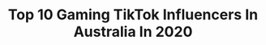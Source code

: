 ---
title: Top 10 Gaming TikTok Influencers In Australia In 2020
description: >-
  Find top gaming TikTok influencers in Australia in 2020. Most popular hashtags: #gaming #fyp #foryou #foryoupage.
platform: TikTok
hits: 212
text_top: Analyze the best TikTok influencers on inBeat.
text_bottom: Our database has 212 TikTok influencers like this in Australia for you to collaborate.
profiles:
  - username: "nonstopclm"
    fullname: >-
      nonstopclm
    bio: >-
      Gaming Vibes Thanks for all the support 🥳 Twitch: nonstopclm Go follow my insta
    location: "Australia"
    followers: 4970
    engagement: 1717
    commentsToLikes: 0.102349
    id: ckbr2hllaj84a0j236oc8cugb
    verified: false
    hashtags: "#carxdriftracingonline, #forza, #fh, #fh4"
  - username: "crow0015"
    fullname: >-
      crow0015
    bio: >-
      20 Trans girl 🖤 love gaming, cars, anime Ønlyf4ns: crow.0015
    location: "Australia"
    followers: 46200
    engagement: 1442
    commentsToLikes: 0.066644
    id: ckbwec9vv1kj10j23avdrjqm9
    verified: false
    hashtags: "#replytocomments, #comedy, #jdm, #fyp"
  - username: "joshb42"
    fullname: >-
      Josh
    bio: >-
      Age: 22 Australian 🇦🇺 Gaming/Comedy/Nerd Duets are Welcomed 👥
    location: "Australia"
    followers: 3782
    engagement: 1142
    commentsToLikes: 0.041668
    id: ck9ke96ghxu4x0j78f15a8oxz
    verified: false
    hashtags: "#duet, #lol, #foryou, #funny"
  - username: "superretroland"
    fullname: >-
      Lewis
    bio: >-
      Gaming Technology & Emulation superretrolandxxx@gmail.com 👇Products/Services👇
    location: "Australia"
    followers: 37500
    engagement: 523
    commentsToLikes: 0.034120
    id: ckd6i3bu3apa60j236lcmre15
    verified: false
    hashtags: "#retroidpocket2, #myrecommendation, #pc, #raspberrypi4"
  - username: "danallengaming"
    fullname: >-
      Dan Allen Gaming
    bio: >-
      Gaming Clips, Easter Eggs, Secrets, & More. Subscribe to my YouTube below! 👇
    location: "Australia"
    followers: 13703
    engagement: 628
    commentsToLikes: 0.015281
    id: ckan3si4x6r250i781aa7fb5o
    verified: false
    hashtags: "#callofdutymodernwarfare, #spiderman, #gaming, #minitutorials"
  - username: "_tacaz_"
    fullname: >-
      TACAZ
    bio: >-
      TACAZ GAMING www.facebook.com/tacazvn PUBG ID 5545342200
    location: "Australia"
    followers: 24000
    engagement: 716
    commentsToLikes: 0.000000
    id: ckb16jwswu2hp0j2325i023p4
    verified: false
    hashtags: "#pubg, #pubglovers, #pubggame, #pubgfan"
  - username: "williamalexandercraig"
    fullname: >-
      Will Craig
    bio: >-
      I just want to make cool stuff Anything goes (game) availiable for download ⬇️
    location: "Australia"
    followers: 12700
    engagement: 2077
    commentsToLikes: 0.096719
    id: ckaftshpv6rg90i78njqzf6dv
    verified: false
    hashtags: "#indiegame, #xyzbca, #game, #gamedeveloper"
  - username: "ebgamesaus"
    fullname: >-
      EB Games Aus
    bio: >-
      Welcome to the official EB Games Australia TikTok account!
    location: "Australia"
    followers: 84500
    engagement: 2073
    commentsToLikes: 0.026719
    id: ckdi62mr27ao00j23q440ugp3
    verified: false
    hashtags: "#australia, #aus, #ebgamesaus, #gaming"
  - username: "y_so_bubzzz"
    fullname: >-
      ✮𝕭𝖚𝖇𝐙✮
    bio: >-
      🖤Big Kev🖤 ❤️Bayleigh❤️ 🧡Baloo🧡 💛Dunny💛💚Dizzy💚
    location: "Australia"
    followers: 4345
    engagement: 1373
    commentsToLikes: 0.078949
    id: ckajbi6qsnt7w0i789n8853pq
    verified: false
    hashtags: "#aussierules, #gaminglife, #mcspicymoves, #duet"
  - username: "saxcy"
    fullname: >-
      sauce
    bio: >-
      I’m 20 Email: kobi@kobibrown.com 👇👇Sub to YouTube👇👇
    location: "Australia"
    followers: 246800
    engagement: 1547
    commentsToLikes: 0.031080
    id: ckaftt02e6vrs0i78bdyoms70
    verified: false
    hashtags: "#pcsetup, #gaming, #valorant, #fortnite"
---